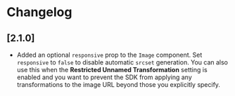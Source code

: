 # Changelog

## [2.1.0]
- Added an optional `responsive` prop to the `Image` component. Set `responsive` to `false` to disable automatic `srcset` generation. You can also use this when the **Restricted Unnamed Transformation** setting is enabled and you want to prevent the SDK from applying any transformations to the image URL beyond those you explicitly specify.

